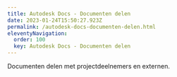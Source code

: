 ```yaml
---
title: Autodesk Docs - Documenten delen
date: 2023-01-24T15:50:27.923Z
permalink: /autodesk-docs-documenten-delen.html
eleventyNavigation:
  order: 100
  key: Autodesk Docs - Documenten delen
---
```

Documenten delen met projectdeelnemers en externen.